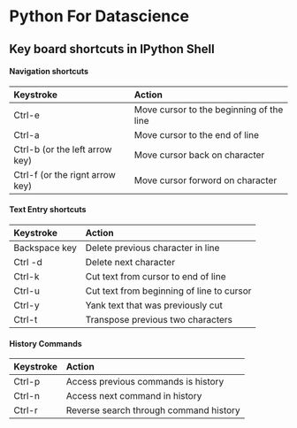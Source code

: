 # Python For Datascience

## Key board shortcuts in IPython Shell
#### Navigation shortcuts
| Keystroke 									 	| Action 		    													|
| :---------------------------- | :-----------------------------------  |
|Ctrl-e 	 	| Move cursor to the beginning of the line|
|Ctrl-a 											 	| Move cursor to the end of line          |
|Ctrl-b (or the left arrow key)	| Move cursor back on character						|
|Ctrl-f (or the rignt arrow key)| Move cursor forword on character				|

#### Text Entry  shortcuts 
| Keystroke 									 	| Action 		    													|
| :---------------------------- | :-----------------------------------  |
|Backspace key	 	| Delete previous character in line|
|Ctrl -d | Delete next character|
|Ctrl-k |Cut text from cursor to end of line |
|Ctrl-u | Cut text from beginning of line to cursor|
|Ctrl-y | Yank text that was previously cut |
|Ctrl-t | Transpose previous two characters|


#### History Commands
| Keystroke 									 	| Action 		    													|
| :---------------------------- | :-----------------------------------  |
|Ctrl-p| Access previous commands is history|
|Ctrl-n | Access next command in history|
|Ctrl-r | Reverse search through command history|
